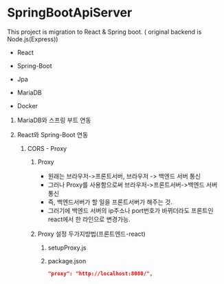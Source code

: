 # SpringBootApiServer
This project is migration to React &amp; Spring boot. ( original backend is Node.js(Express))





- React
- Spring-Boot
- Jpa

- MariaDB
- Docker





1. MariaDB와 스프링 부트 연동





2. React와 Spring-Boot 연동

   1. CORS - Proxy

      1. Proxy

         - 원래는 브라우저->프론트서버, 브라우저 -> 백엔드 서버 통신
         - 그러나 Proxy를 사용함으로써 브라우저->프론트서버->백엔드 서버 통신
         - 즉, 백엔드서버가 할 일을 프론트서버가 해주는 것.
         - 그러기에 백엔드 서버의 ip주소나 port번호가 바뀌더라도 프론트인 react에서 한 라인으로 변경가능.

      2. Proxy 설정 두가지방법(프론트엔드-react)

         1. setupProxy.js

         2. package.json

            ```json
            "proxy": "http://localhost:8080/",
            ```

            


